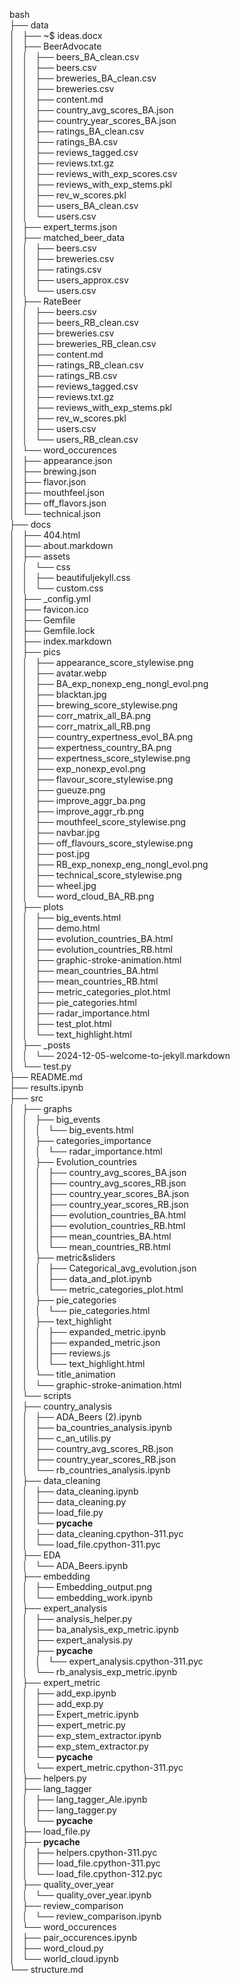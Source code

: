 bash<br>
├── data<br>
│   ├── ~$ ideas.docx<br>
│   ├── BeerAdvocate<br>
│   │   ├── beers_BA_clean.csv<br>
│   │   ├── beers.csv<br>
│   │   ├── breweries_BA_clean.csv<br>
│   │   ├── breweries.csv<br>
│   │   ├── content.md<br>
│   │   ├── country_avg_scores_BA.json<br>
│   │   ├── country_year_scores_BA.json<br>
│   │   ├── ratings_BA_clean.csv<br>
│   │   ├── ratings_BA.csv<br>
│   │   ├── reviews_tagged.csv<br>
│   │   ├── reviews.txt.gz<br>
│   │   ├── reviews_with_exp_scores.csv<br>
│   │   ├── reviews_with_exp_stems.pkl<br>
│   │   ├── rev_w_scores.pkl<br>
│   │   ├── users_BA_clean.csv<br>
│   │   └── users.csv<br>
│   ├── expert_terms.json<br>
│   ├── matched_beer_data<br>
│   │   ├── beers.csv<br>
│   │   ├── breweries.csv<br>
│   │   ├── ratings.csv<br>
│   │   ├── users_approx.csv<br>
│   │   └── users.csv<br>
│   ├── RateBeer<br>
│   │   ├── beers.csv<br>
│   │   ├── beers_RB_clean.csv<br>
│   │   ├── breweries.csv<br>
│   │   ├── breweries_RB_clean.csv<br>
│   │   ├── content.md<br>
│   │   ├── ratings_RB_clean.csv<br>
│   │   ├── ratings_RB.csv<br>
│   │   ├── reviews_tagged.csv<br>
│   │   ├── reviews.txt.gz<br>
│   │   ├── reviews_with_exp_stems.pkl<br>
│   │   ├── rev_w_scores.pkl<br>
│   │   ├── users.csv<br>
│   │   └── users_RB_clean.csv<br>
│   └── word_occurences<br>
│       ├── appearance.json<br>
│       ├── brewing.json<br>
│       ├── flavor.json<br>
│       ├── mouthfeel.json<br>
│       ├── off_flavors.json<br>
│       └── technical.json<br>
├── docs<br>
│   ├── 404.html<br>
│   ├── about.markdown<br>
│   ├── assets<br>
│   │   └── css<br>
│   │       ├── beautifuljekyll.css<br>
│   │       └── custom.css<br>
│   ├── _config.yml<br>
│   ├── favicon.ico<br>
│   ├── Gemfile<br>
│   ├── Gemfile.lock<br>
│   ├── index.markdown<br>
│   ├── pics<br>
│   │   ├── appearance_score_stylewise.png<br>
│   │   ├── avatar.webp<br>
│   │   ├── BA_exp_nonexp_eng_nongl_evol.png<br>
│   │   ├── blacktan.jpg<br>
│   │   ├── brewing_score_stylewise.png<br>
│   │   ├── corr_matrix_all_BA.png<br>
│   │   ├── corr_matrix_all_RB.png<br>
│   │   ├── country_expertness_evol_BA.png<br>
│   │   ├── expertness_country_BA.png<br>
│   │   ├── expertness_score_stylewise.png<br>
│   │   ├── exp_nonexp_evol.png<br>
│   │   ├── flavour_score_stylewise.png<br>
│   │   ├── gueuze.png<br>
│   │   ├── improve_aggr_ba.png<br>
│   │   ├── improve_aggr_rb.png<br>
│   │   ├── mouthfeel_score_stylewise.png<br>
│   │   ├── navbar.jpg<br>
│   │   ├── off_flavours_score_stylewise.png<br>
│   │   ├── post.jpg<br>
│   │   ├── RB_exp_nonexp_eng_nongl_evol.png<br>
│   │   ├── technical_score_stylewise.png<br>
│   │   ├── wheel.jpg<br>
│   │   └── word_cloud_BA_RB.png<br>
│   ├── plots<br>
│   │   ├── big_events.html<br>
│   │   ├── demo.html<br>
│   │   ├── evolution_countries_BA.html<br>
│   │   ├── evolution_countries_RB.html<br>
│   │   ├── graphic-stroke-animation.html<br>
│   │   ├── mean_countries_BA.html<br>
│   │   ├── mean_countries_RB.html<br>
│   │   ├── metric_categories_plot.html<br>
│   │   ├── pie_categories.html<br>
│   │   ├── radar_importance.html<br>
│   │   ├── test_plot.html<br>
│   │   └── text_highlight.html<br>
│   ├── _posts<br>
│   │   └── 2024-12-05-welcome-to-jekyll.markdown<br>
│   └── test.py<br>
├── README.md<br>
├── results.ipynb<br>
├── src<br>
│   ├── graphs<br>
│   │   ├── big_events<br>
│   │   │   └── big_events.html<br>
│   │   ├── categories_importance<br>
│   │   │   └── radar_importance.html<br>
│   │   ├── Evolution_countries<br>
│   │   │   ├── country_avg_scores_BA.json<br>
│   │   │   ├── country_avg_scores_RB.json<br>
│   │   │   ├── country_year_scores_BA.json<br>
│   │   │   ├── country_year_scores_RB.json<br>
│   │   │   ├── evolution_countries_BA.html<br>
│   │   │   ├── evolution_countries_RB.html<br>
│   │   │   ├── mean_countries_BA.html<br>
│   │   │   └── mean_countries_RB.html<br>
│   │   ├── metric&sliders<br>
│   │   │   ├── Categorical_avg_evolution.json<br>
│   │   │   ├── data_and_plot.ipynb<br>
│   │   │   └── metric_categories_plot.html<br>
│   │   ├── pie_categories<br>
│   │   │   └── pie_categories.html<br>
│   │   ├── text_highlight<br>
│   │   │   ├── expanded_metric.ipynb<br>
│   │   │   ├── expanded_metric.json<br>
│   │   │   ├── reviews.js<br>
│   │   │   └── text_highlight.html<br>
│   │   └── title_animation<br>
│   │       └── graphic-stroke-animation.html<br>
│   └── scripts<br>
│       ├── country_analysis<br>
│       │   ├── ADA_Beers (2).ipynb<br>
│       │   ├── ba_countries_analysis.ipynb<br>
│       │   ├── c_an_utilis.py<br>
│       │   ├── country_avg_scores_RB.json<br>
│       │   ├── country_year_scores_RB.json<br>
│       │   └── rb_countries_analysis.ipynb<br>
│       ├── data_cleaning<br>
│       │   ├── data_cleaning.ipynb<br>
│       │   ├── data_cleaning.py<br>
│       │   ├── load_file.py<br>
│       │   └── __pycache__<br>
│       │       ├── data_cleaning.cpython-311.pyc<br>
│       │       └── load_file.cpython-311.pyc<br>
│       ├── EDA<br>
│       │   └── ADA_Beers.ipynb<br>
│       ├── embedding<br>
│       │   ├── Embedding_output.png<br>
│       │   └── embedding_work.ipynb<br>
│       ├── expert_analysis<br>
│       │   ├── analysis_helper.py<br>
│       │   ├── ba_analysis_exp_metric.ipynb<br>
│       │   ├── expert_analysis.py<br>
│       │   ├── __pycache__<br>
│       │   │   └── expert_analysis.cpython-311.pyc<br>
│       │   └── rb_analysis_exp_metric.ipynb<br>
│       ├── expert_metric<br>
│       │   ├── add_exp.ipynb<br>
│       │   ├── add_exp.py<br>
│       │   ├── Expert_metric.ipynb<br>
│       │   ├── expert_metric.py<br>
│       │   ├── exp_stem_extractor.ipynb<br>
│       │   ├── exp_stem_extractor.py<br>
│       │   └── __pycache__<br>
│       │       └── expert_metric.cpython-311.pyc<br>
│       ├── helpers.py<br>
│       ├── lang_tagger<br>
│       │   ├── lang_tagger_Ale.ipynb<br>
│       │   ├── lang_tagger.py<br>
│       │   └── __pycache__<br>
│       ├── load_file.py<br>
│       ├── __pycache__<br>
│       │   ├── helpers.cpython-311.pyc<br>
│       │   ├── load_file.cpython-311.pyc<br>
│       │   └── load_file.cpython-312.pyc<br>
│       ├── quality_over_year<br>
│       │   └── quality_over_year.ipynb<br>
│       ├── review_comparison<br>
│       │   └── review_comparison.ipynb<br>
│       └── word_occurences<br>
│           ├── pair_occurences.ipynb<br>
│           ├── word_cloud.py<br>
│           └── world_cloud.ipynb<br>
└── structure.md<br>
